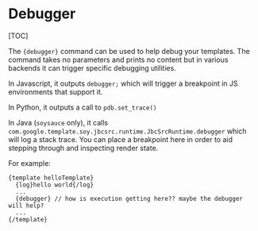 # Debugger

[TOC]

The `{debugger}` command can be used to help debug your templates. The command
takes no parameters and prints no content but in various backends it can trigger
specific debugging utilities.

In Javascript, it outputs `debugger;` which will trigger a breakpoint in JS
environments that support it.

In Python, it outputs a call to `pdb.set_trace()`

In Java (`soysauce` only), it calls
`com.google.template.soy.jbcsrc.runtime.JbcSrcRuntime.debugger` which will log a
stack trace. You can place a breakpoint here in order to aid stepping through
and inspecting render state.

For example:

```soy
{template helloTemplate}
  {log}hello world{/log}
  ...
  {debugger} // how is execution getting here?? maybe the debugger will help?
  ...
{/template}
```
